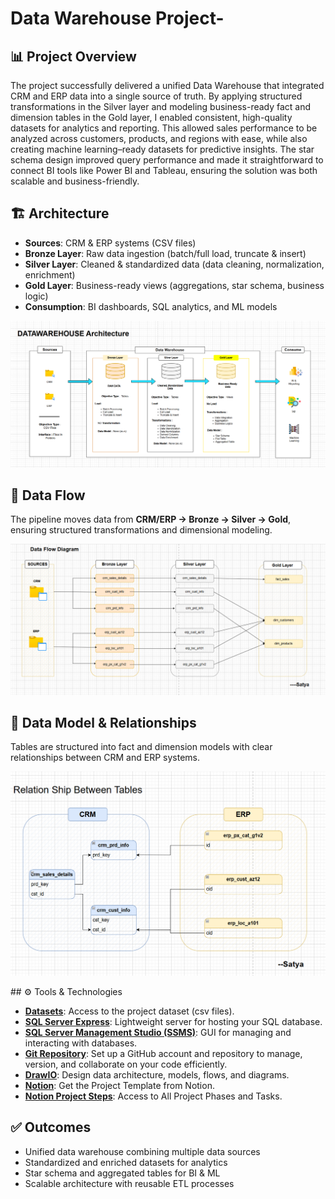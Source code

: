 # Data Warehouse Project-

## 📊 Project Overview

The project successfully delivered a unified Data Warehouse that integrated CRM and ERP data into a single source of truth. By applying structured transformations in the Silver layer and modeling business-ready fact and dimension tables in the Gold layer, I enabled consistent, high-quality datasets for analytics and reporting. This allowed sales performance to be analyzed across customers, products, and regions with ease, while also creating machine learning–ready datasets for predictive insights. The star schema design improved query performance and made it straightforward to connect BI tools like Power BI and Tableau, ensuring the solution was both scalable and business-friendly.

## 🏗️ Architecture
- **Sources**: CRM & ERP systems (CSV files)  
- **Bronze Layer**: Raw data ingestion (batch/full load, truncate & insert)  
- **Silver Layer**: Cleaned & standardized data (data cleaning, normalization, enrichment)  
- **Gold Layer**: Business-ready views (aggregations, star schema, business logic)  
- **Consumption**: BI dashboards, SQL analytics, and ML models  

<p align="center">
  <img src="docs/Data Arch.png" alt="Architecture" width="700"/>
</p>


## 🔄 Data Flow
The pipeline moves data from **CRM/ERP → Bronze → Silver → Gold**, ensuring structured transformations and dimensional modeling.

<p align="center">
  <img src="docs/Data Flow Diagram.png" alt="Architecture" width="700"/>
</p>


## 🔗 Data Model & Relationships
Tables are structured into fact and dimension models with clear relationships between CRM and ERP systems.

<p align="center">
  <img src="docs/Relationship between Tables.png" alt="Architecture" width="700"/>
</p>
## ⚙️ Tools & Technologies

- [**Datasets**](): Access to the project dataset (csv files).  
- [**SQL Server Express**](https://www.microsoft.com/en-us/sql-server/sql-server-downloads): Lightweight server for hosting your SQL database.  
- [**SQL Server Management Studio (SSMS)**](https://learn.microsoft.com/en-us/ssms/): GUI for managing and interacting with databases.  
- [**Git Repository**](https://github.com/YourUsername/YourRepoName): Set up a GitHub account and repository to manage, version, and collaborate on your code efficiently.  
- [**DrawIO**](https://app.diagrams.net/): Design data architecture, models, flows, and diagrams.  
- [**Notion**](https://www.notion.com/): Get the Project Template from Notion.  
- [**Notion Project Steps**](https://www.notion.so/1fa89e06dbb68075a22df2ede03bc96b?v=1fa89e06dbb6806fa29b000c942c00f8&source=copy_link): Access to All Project Phases and Tasks.  


## ✅ Outcomes
- Unified data warehouse combining multiple data sources  
- Standardized and enriched datasets for analytics  
- Star schema and aggregated tables for BI & ML  
- Scalable architecture with reusable ETL processes  


